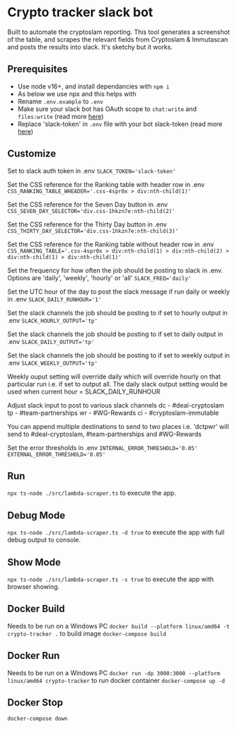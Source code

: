 # Crypto tracker slack bot

Built to automate the cryptoslam reporting. This tool generates a screenshot of the table, and scrapes the relevant fields from Cryptoslam & Immutascan and posts the results into slack. It's sketchy but it works.

## Prerequisites

* Use node v16+, and install dependancies with `npm i `  
* As below we use npx and this helps with 
* Rename `.env.example` to `.env`  
* Make sure your slack bot has OAuth scope to `chat:write` and `files:write` (read more [here](https://api.slack.com/messaging/files))  
* Replace 'slack-token' in `.env` file with your bot slack-token (read more [here](https://api.slack.com/authentication/token-types#bot)) 

## Customize
Set to slack auth token in .env
`SLACK_TOKEN='slack-token'`

Set the CSS reference for the Ranking table with header row in .env
`CSS_RANKING_TABLE_WHEADER='.css-4spr0x > div:nth-child(1)'`

Set the CSS reference for the Seven Day button in .env
`CSS_SEVEN_DAY_SELECTOR='div.css-1hkzn7e:nth-child(2)'`

Set the CSS reference for the Thirty Day button in .env
`CSS_THIRTY_DAY_SELECTOR='div.css-1hkzn7e:nth-child(3)'`

Set the CSS reference for the Ranking table without header row in .env
`CSS_RANKING_TABLE='.css-4spr0x > div:nth-child(1) > div:nth-child(2) > div:nth-child(1) > div:nth-child(1)'`

Set the frequency for how often the job should be posting to slack in .env. Options are 'daily', 'weekly', 'hourly' or 'all'
`SLACK_FREQ='daily'`

Set the UTC hour of the day to post the slack message if run daily or weekly in .env
`SLACK_DAILY_RUNHOUR='1'`

Set the slack channels the job should be posting to if set to hourly output in .env
`SLACK_HOURLY_OUTPUT='tp'`

Set the slack channels the job should be posting to if set to daily output in .env
`SLACK_DAILY_OUTPUT='tp'`

Set the slack channels the job should be posting to if set to weekly output in .env
`SLACK_WEEKLY_OUTPUT='tp'`

Weekly ouput setting will override daily which will override hourly on that particular run i.e. if set to output all. The daily slack output setting would be used when current hour = SLACK_DAILY_RUNHOUR

Adjust slack input to post to various slack channels
dc - #deal-cryptoslam
tp - #team-partnerships
wr - #WG-Rewards
ci - #cryptoslam-immutable

You can append multiple destinations to send to two places i.e. 'dctpwr' will send to #deal-cryptoslam, #team-partnerships and #WG-Rewards

Set the error thresholds in .env
`INTERNAL_ERROR_THRESHOLD='0.05'`
`EXTERNAL_ERROR_THRESHOLD='0.05'`


## Run
`npx ts-node ./src/lambda-scraper.ts` to execute the app.

## Debug Mode
`npx ts-node ./src/lambda-scraper.ts -d true` to execute the app with full debug output to console.

## Show Mode
`npx ts-node ./src/lambda-scraper.ts -s true` to execute the app with browser showing.

## Docker Build
Needs to be run on a Windows PC
`docker build --platform linux/amd64 -t crypto-tracker .` to build image
`docker-compose build`

## Docker Run
Needs to be run on a Windows PC
`docker run -dp 3000:3000 --platform linux/amd64 crypto-tracker` to run docker container
`docker-compose up -d`

## Docker Stop
`docker-compose down`